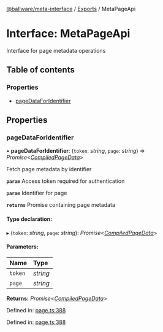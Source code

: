 [@ballware/meta-interface](../README.md) / [Exports](../modules.md) / MetaPageApi

# Interface: MetaPageApi

Interface for page metadata operations

## Table of contents

### Properties

- [pageDataForIdentifier](metapageapi.md#pagedataforidentifier)

## Properties

### pageDataForIdentifier

• **pageDataForIdentifier**: (`token`: *string*, `page`: *string*) => *Promise*<[*CompiledPageData*](compiledpagedata.md)\>

Fetch page metadata by identifier

**`param`** Access token required for authentication

**`param`** Identifier for page

**`returns`** Promise containing page metadata

#### Type declaration:

▸ (`token`: *string*, `page`: *string*): *Promise*<[*CompiledPageData*](compiledpagedata.md)\>

#### Parameters:

Name | Type |
:------ | :------ |
`token` | *string* |
`page` | *string* |

**Returns:** *Promise*<[*CompiledPageData*](compiledpagedata.md)\>

Defined in: [page.ts:388](https://github.com/ballware/ballware-client/blob/c28ad0b/packages/meta-interface/src/page.ts#L388)

Defined in: [page.ts:388](https://github.com/ballware/ballware-client/blob/c28ad0b/packages/meta-interface/src/page.ts#L388)
